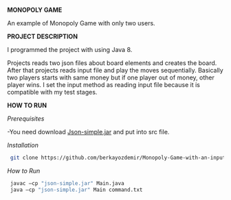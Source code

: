 **MONOPOLY GAME** 

An example of Monopoly Game with only two users.

**PROJECT DESCRIPTION**

I programmed the project with using Java 8.

Projects reads two json files about board elements and creates the board. After that projects reads input file and play the moves sequentially.
Basically two players starts with same money but if one player out of money, other player wins. I set the input method as reading input file because it is compatible with my
test stages. 

**HOW TO RUN**

 _Prerequisites_ 
 
  -You need download [Json-simple.jar](https://code.google.com/archive/p/json-simple/downloads) and put into src file.
 
 _Installation_
 ```sh
  git clone https://github.com/berkayozdemir/Monopoly-Game-with-an-input-file.git
   ```
   
 _How to Run_
 ```sh
  javac –cp "json-simple.jar" Main.java
  java –cp "json-simple.jar" Main command.txt 
   ```
   

  


